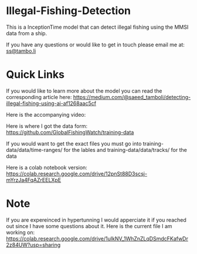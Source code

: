 # Illegal-Fishing-Detection

This is a InceptionTime model that can detect illegal fishing using the MMSI data from a ship.

If you have any questions or would like to get in touch please email me at: ss@tambo.li

# Quick Links
If you would like to learn more about the model you can read the corresponding article here: 
https://medium.com/@saeed_tamboli/detecting-illegal-fishing-using-ai-af1268aac5cf

Here is the accompanying video:

Here is where I got the data form:
https://github.com/GlobalFishingWatch/training-data 

If you would want to get the exact files you must go into training-data/data/time-ranges/ for the lables and training-data/data/tracks/ for the data

Here is a colab notebook version:
https://colab.research.google.com/drive/12pnSt88D3scsj-mYrzJa4FqAZrEELXpE 

# Note

If you are expereinced in hypertunning I would apperciate it if you reached out since I have some questions about it.
Here is the current file I am working on:
https://colab.research.google.com/drive/1uIkNV_1WhZnZLqDSmdcFKafwDr2z84UW?usp=sharing
